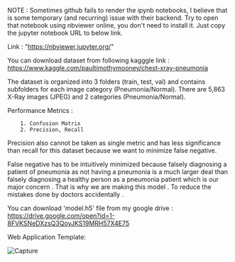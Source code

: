 NOTE : Sometimes github fails to render the ipynb notebooks, I believe that is some temporary (and recurring) issue with their backend.
Try to open that notebook using nbviewer online, you don't need to install it. Just copy the jupyter notebook URL to  below link.

Link :  "https://nbviewer.jupyter.org/"


You can download dataset from following kagggle link : 
https://www.kaggle.com/paultimothymooney/chest-xray-pneumonia

The dataset is organized into 3 folders (train, test, val) and contains subfolders for each image category (Pneumonia/Normal). 
There are 5,863 X-Ray images (JPEG) and 2 categories (Pneumonia/Normal).

Performance Metrics : 

        1. Confusion Matrix
        2. Precision, Recall
        
Precision also cannot be taken as single metric and has less significance than recall for this dataset because we want to minimize 
false negative.

False negative has to be intuitively minimized because falsely diagnosing a patient of pneumonia as not having a pneumonia is a much larger
deal than falsely diagnosing a healthy person as a pneumonia patient which is our major concern . That is why we are making this model .
To reduce the mistakes done by doctors accidentally .

You can download 'model.h5' file from my google drive : https://drive.google.com/open?id=1-8FVKSNeDXzsQ3QoyJKS19MRH57X4E75


Web Application Template: 


![Capture](https://user-images.githubusercontent.com/39961205/56297201-8f88e400-614d-11e9-8ea8-3004cc0869a1.PNG)





